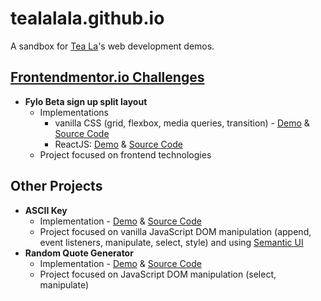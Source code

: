 # tealalala.github.io

A sandbox for [Tea La](https://teala.xyz/)'s web development demos.

## [Frontendmentor.io Challenges](https://frontendmentor.io/)
* **Fylo Beta sign up split layout**
  - Implementations
    * vanilla CSS (grid, flexbox, media queries, transition) - [Demo](https://tealalala.github.io/frontendmentor-vanilla/01-fylo-beta-signup-landing/index.html) & [Source Code](https://github.com/tealalala/tealalala.github.io/tree/master/frontendmentor-vanilla/01-fylo-beta-signup-landing)
    * ReactJS: [Demo](https://pacific-scrubland-57873.herokuapp.com/) & [Source Code](https://github.com/tealalala/tealalala.github.io/tree/master/frontendmentor-react/01-fylo-beta-signup-landing)
  - Project focused on frontend technologies

## Other Projects
* **ASCII Key**
  * Implementation - [Demo](https://tealalala.github.io/ascii-key/index.html) & [Source Code](https://github.com/tealalala/ascii-key)
  - Project focused on vanilla JavaScript DOM manipulation (append, event listeners, manipulate, select, style) and using [Semantic UI](https://semantic-ui.com/)
* **Random Quote Generator**
  * Implementation - [Demo](https://tealalala.github.io/random-quote-generator/index.html) & [Source Code](https://github.com/tealalala/random-quote-generator)
  - Project focused on JavaScript DOM manipulation (select, manipulate)

